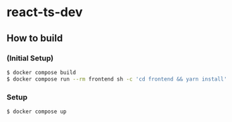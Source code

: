 # react-ts-dev

## How to build

### (Initial Setup)

```bash
$ docker compose build
$ docker compose run --rm frontend sh -c 'cd frontend && yarn install'
```

### Setup

```bash
$ docker compose up
```
